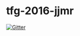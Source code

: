 # tfg-2016-jjmr

[![Gitter](https://badges.gitter.im/tfg-2016-jjmr/tfg-2016-jjmr.svg)](https://gitter.im/tfg-2016-jjmr/tfg-2016-jjmr?utm_source=badge&utm_medium=badge&utm_campaign=pr-badge&utm_content=badge)